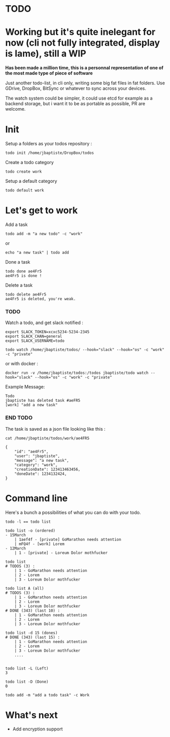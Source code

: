 TODO
====
# Working but it's quite inelegant for now (cli not fully integrated, display is lame), still a WIP

**Has been made a million time, this is a personnal representation of one of the most made type of piece of software** 

Just another todo-list, in cli only, writing some big fat files in fat folders.
Use GDrive, DropBox, BitSync or whatever to sync across your devices.

The watch system could be simpler, it could use etcd for example as a backend storage, but i want it to be as portable as possible, PR are welcome.


# Init

Setup a folders as your todos repository :

    todo init /home/jbaptiste/DropBox/todos

Create a todo category

    todo create work

Setup a default category 

    todo default work

# Let's get to work

Add a task 

    todo add -m "a new todo" -c "work"

or

    echo "a new task" | todo add


Done a task

    todo done ae4Fr5
    ae4Fr5 is done ! 

Delete a task

    todo delete ae4Fr5
    ae4Fr5 is deleted, you're weak.

### TODO 

Watch a todo, and get slack notified :

    export SLACK_TOKEN=xcxc5234-5234-2345
    export SLACK_CHAN=general
    export SLACK_USERNAME=todo

    todo watch /home/jbaptiste/todos/ --hook="slack" --hook="os" -c "work" -c "private"

or with docker :

    docker run -v /home/jbaptiste/todos:/todos jbaptiste/todo watch --hook="slack" --hook="os" -c "work" -c "private"

Example Message:

    Todo
    jbaptiste has deleted task #aeFR5
    [work] "add a new task"


### END TODO

The task is saved as a json file looking like this :

    cat /home/jbaptiste/todos/work/ae4FR5

    {
        "id": "ae4Fr5",
        "user": "jbaptiste",
        "message": "a new task",
        "category": "work",
        "creationDate": 123413463456,
        "doneDate": 1234132424,
    }


# Command line

Here's a bunch a possibilities of what you can do with your todo. 

    todo -l == todo list

    todo list -o (ordered)
    - 15March
        | 1aef4f - [private] GoMarathon needs attention
        | mFQ4f - [work] Lorem
    - 12March
        | 1 - [private] - Loreum Dolor mothfucker

    todo list
    # TODOS (3) :
        | 1 - GoMarathon needs attention
        | 2 - Lorem
        | 3 - Loreum Dolor mothfucker

    todo list A (all) 
    # TODOS (3) :
        | 1 - GoMarathon needs attention
        | 2 - Lorem
        | 3 - Loreum Dolor mothfucker
    # DONE (343) (last 10) :
        | 1 - GoMarathon needs attention
        | 2 - Lorem
        | 3 - Loreum Dolor mothfucker

    todo list -d 15 (dones)
    # DONE (343) (last 15) :
        | 1 - GoMarathon needs attention
        | 2 - Lorem
        | 3 - Loreum Dolor mothfucker
        ....


    todo list -L (Left)
    3

    todo list -D (Done)
    0

    todo add -m "add a todo task" -c Work

# What's next

- Add encryption support

